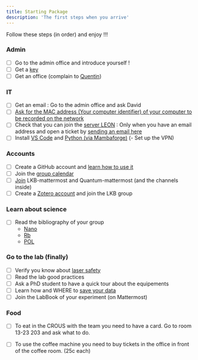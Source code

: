 ```yaml
---
title: Starting Package
description: 'The first steps when you arrive'  
---
```

<alert type="success">
Follow these steps (in order) and enjoy !!!
</alert>

### Admin
- [ ]   Go to the admin office and introduce yourself !
- [ ]  Get a [key](/starting-package/General#obtain-a-kaba-key)
- [ ]  Get an office (complain to [Quentin](mailto:quentin.glorieux@lkb.upmc.fr))

### IT
- [ ]  Get an email : Go to the admin office and ask David
- [ ]  [Ask for the MAC address (Your computer identifier) of your computer to be recorded on the network](/starting-package/computers_and_network#adding-a-computer-to-the-network)
- [ ]  Check that you can join the [server LEON](/starting-package/computers_and_network#map-a-network-drive) : Only when you have an email address and open a ticket by [sending an email here](support@lkb.upmc.fr)
- [ ]  Install [VS Code](/starting-package/Tools#VS-Code) and [Python (via Mambaforge)](/starting-package/tools#Python)
(- Set up the VPN)
  
### Accounts
- [ ]  Create a GitHub account and [learn how to use it](/starting-package/Tools#github)
- [ ]  Join the [group calendar](/starting-package/tools#google-calendar)
- [ ]  [Join](/starting-package/tools#mattermost) LKB-mattermost and Quantum-mattermost (and the channels inside) 
- [ ]  Create a [Zotero account](/starting-package/tools#zotero) and join the LKB group
### Learn about science 
- [ ]  Read the bibliography of your group
    - [Nano](https://www.zotero.org/groups/4622968/quantumopticslkb/collections/IAUAIBQN)
    - [Rb](https://www.zotero.org/groups/4622968/quantumopticslkb/collections/A6ZSVQFJ)
    - [POL](https://www.zotero.org/groups/4622968/quantumopticslkb/collections/3G4A4BHI) 
### Go to the lab (finally)
- [ ]  Verify you know about [laser safety](https://www.dgdr.cnrs.fr/sst/CNPS/guides/doc/lasers/Guide%20Risque%20lies%20aux%20lasers%20v11-2019.pdf)
- [ ]  Read the lab good practices 
- [ ]  Ask a PhD student to have a quick tour about the equipements
- [ ]  Learn how and WHERE to [save your data](/starting-package/data_organisation)
- [ ]  Join the LabBook of your experiment (on Mattermost)

### Food

- [ ]  To eat in the CROUS with the team you need to have a card. Go to room 13-23 203 and ask what to do.

- [ ]  To use the coffee machine you need to buy tickets in the office in front of the coffee room. (25c each)